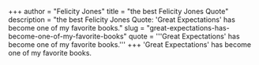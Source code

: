 +++
author = "Felicity Jones"
title = "the best Felicity Jones Quote"
description = "the best Felicity Jones Quote: 'Great Expectations' has become one of my favorite books."
slug = "great-expectations-has-become-one-of-my-favorite-books"
quote = '''Great Expectations' has become one of my favorite books.'''
+++
'Great Expectations' has become one of my favorite books.
